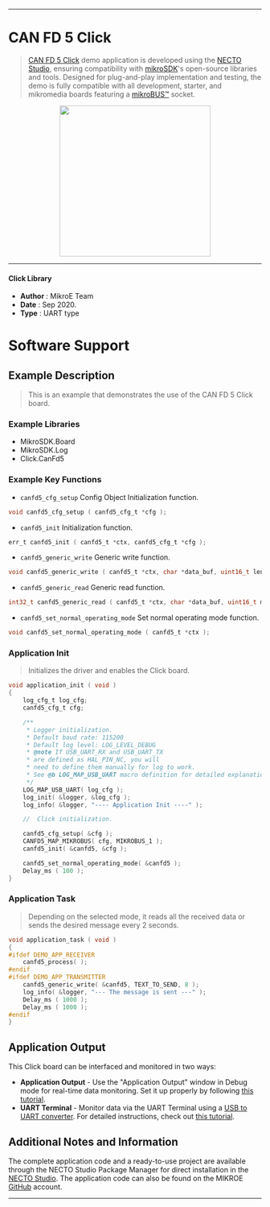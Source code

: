 
---
# CAN FD 5 Click

> [CAN FD 5 Click](https://www.mikroe.com/?pid_product=MIKROE-4286) demo application is developed using
the [NECTO Studio](https://www.mikroe.com/necto), ensuring compatibility with [mikroSDK](https://www.mikroe.com/mikrosdk)'s
open-source libraries and tools. Designed for plug-and-play implementation and testing, the demo is fully compatible with
all development, starter, and mikromedia boards featuring a [mikroBUS&trade;](https://www.mikroe.com/mikrobus) socket.

<p align="center">
  <img src="https://www.mikroe.com/?pid_product=MIKROE-4286&image=1" height=300px>
</p>

---

#### Click Library

- **Author**        : MikroE Team
- **Date**          : Sep 2020.
- **Type**          : UART type

# Software Support

## Example Description

> This is an example that demonstrates the use of the CAN FD 5 Click board.

### Example Libraries

- MikroSDK.Board
- MikroSDK.Log
- Click.CanFd5

### Example Key Functions

- `canfd5_cfg_setup` Config Object Initialization function. 
```c
void canfd5_cfg_setup ( canfd5_cfg_t *cfg );
``` 
 
- `canfd5_init` Initialization function. 
```c
err_t canfd5_init ( canfd5_t *ctx, canfd5_cfg_t *cfg );
```

- `canfd5_generic_write` Generic write function. 
```c
void canfd5_generic_write ( canfd5_t *ctx, char *data_buf, uint16_t len );
```
 
- `canfd5_generic_read` Generic read function. 
```c
int32_t canfd5_generic_read ( canfd5_t *ctx, char *data_buf, uint16_t max_len );
```

- `canfd5_set_normal_operating_mode` Set normal operating mode function. 
```c
void canfd5_set_normal_operating_mode ( canfd5_t *ctx );
```

### Application Init

> Initializes the driver and enables the Click board.

```c
void application_init ( void )
{
    log_cfg_t log_cfg;
    canfd5_cfg_t cfg;

    /** 
     * Logger initialization.
     * Default baud rate: 115200
     * Default log level: LOG_LEVEL_DEBUG
     * @note If USB_UART_RX and USB_UART_TX 
     * are defined as HAL_PIN_NC, you will 
     * need to define them manually for log to work. 
     * See @b LOG_MAP_USB_UART macro definition for detailed explanation.
     */
    LOG_MAP_USB_UART( log_cfg );
    log_init( &logger, &log_cfg );
    log_info( &logger, "---- Application Init ----" );

    //  Click initialization.

    canfd5_cfg_setup( &cfg );
    CANFD5_MAP_MIKROBUS( cfg, MIKROBUS_1 );
    canfd5_init( &canfd5, &cfg );

    canfd5_set_normal_operating_mode( &canfd5 );
    Delay_ms ( 100 );
}
```

### Application Task

> Depending on the selected mode, it reads all the received data or sends the desired message every 2 seconds.

```c
void application_task ( void )
{
#ifdef DEMO_APP_RECEIVER
    canfd5_process( );
#endif
#ifdef DEMO_APP_TRANSMITTER
    canfd5_generic_write( &canfd5, TEXT_TO_SEND, 8 );
    log_info( &logger, "--- The message is sent ---" );
    Delay_ms ( 1000 );
    Delay_ms ( 1000 );
#endif 
}
```

## Application Output

This Click board can be interfaced and monitored in two ways:
- **Application Output** - Use the "Application Output" window in Debug mode for real-time data monitoring.
Set it up properly by following [this tutorial](https://www.youtube.com/watch?v=ta5yyk1Woy4).
- **UART Terminal** - Monitor data via the UART Terminal using
a [USB to UART converter](https://www.mikroe.com/click/interface/usb?interface*=uart,uart). For detailed instructions,
check out [this tutorial](https://help.mikroe.com/necto/v2/Getting%20Started/Tools/UARTTerminalTool).

## Additional Notes and Information

The complete application code and a ready-to-use project are available through the NECTO Studio Package Manager for 
direct installation in the [NECTO Studio](https://www.mikroe.com/necto). The application code can also be found on
the MIKROE [GitHub](https://github.com/MikroElektronika/mikrosdk_click_v2) account.

---
